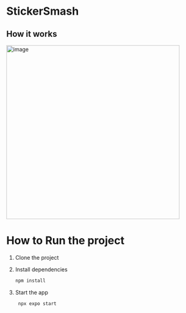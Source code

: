 # StickerSmash

## How it works

<img width="454" alt="image" src="https://github.com/user-attachments/assets/30523b92-a4b8-4f32-ae65-9f0f8937cca5">


# How to Run the project

1. Clone the project
   
2. Install dependencies

   ```bash
   npm install
   ```

3. Start the app

   ```bash
    npx expo start
   ```